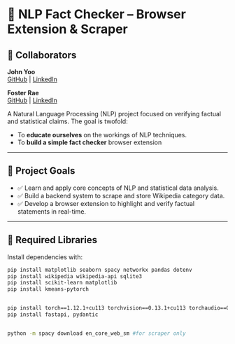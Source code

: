 # 🧠 NLP Fact Checker – Browser Extension & Scraper

## 🤝 Collaborators

**John Yoo**  
[GitHub](https://github.com/ExtraBlackBerry) | [LinkedIn](https://www.linkedin.com/in/shunjyoo/)

**Foster Rae**  
[GitHub](https://github.com/FosterSenpai) | [LinkedIn](https://www.linkedin.com/in/fosterrae/)

A Natural Language Processing (NLP) project focused on verifying factual and statistical claims. The goal is twofold:

- To **educate ourselves** on the workings of NLP techniques.
- To **build a simple fact checker** browser extension

---

## 🎯 Project Goals

- ✅ Learn and apply core concepts of NLP and statistical data analysis.
- ✅ Build a backend system to scrape and store Wikipedia category data.
- ✅ Develop a browser extension to highlight and verify factual statements in real-time.

---

## 🧰 Required Libraries

Install dependencies with:

```bash
pip install matplotlib seaborn spacy networkx pandas dotenv
pip install wikipedia wikipedia-api sqlite3
pip install scikit-learn matplotlib
pip install kmeans-pytorch


pip install torch==1.12.1+cu113 torchvision==0.13.1+cu113 torchaudio==0.12.1 --extra-index-url https://download.pytorch.org/whl/cu113 -john i am using cuda 11.3
pip install fastapi, pydantic


python -m spacy download en_core_web_sm #for scraper only
```
